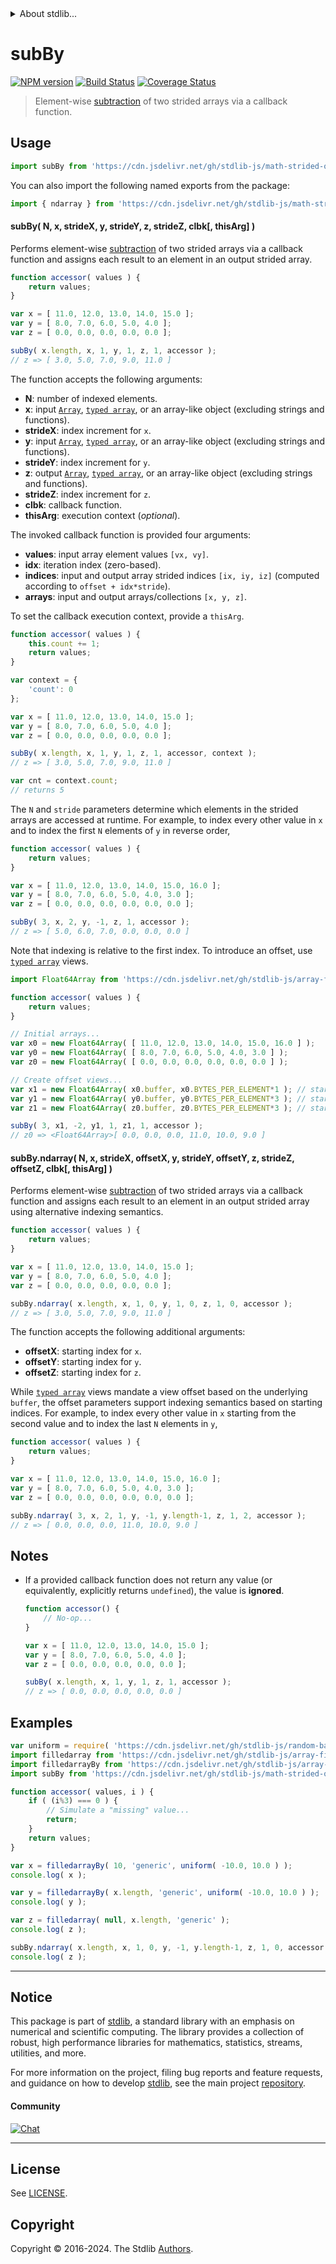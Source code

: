 <!--

@license Apache-2.0

Copyright (c) 2022 The Stdlib Authors.

Licensed under the Apache License, Version 2.0 (the "License");
you may not use this file except in compliance with the License.
You may obtain a copy of the License at

   http://www.apache.org/licenses/LICENSE-2.0

Unless required by applicable law or agreed to in writing, software
distributed under the License is distributed on an "AS IS" BASIS,
WITHOUT WARRANTIES OR CONDITIONS OF ANY KIND, either express or implied.
See the License for the specific language governing permissions and
limitations under the License.

-->

<!-- lint disable maximum-heading-length -->


<details>
  <summary>
    About stdlib...
  </summary>
  <p>We believe in a future in which the web is a preferred environment for numerical computation. To help realize this future, we've built stdlib. stdlib is a standard library, with an emphasis on numerical and scientific computation, written in JavaScript (and C) for execution in browsers and in Node.js.</p>
  <p>The library is fully decomposable, being architected in such a way that you can swap out and mix and match APIs and functionality to cater to your exact preferences and use cases.</p>
  <p>When you use stdlib, you can be absolutely certain that you are using the most thorough, rigorous, well-written, studied, documented, tested, measured, and high-quality code out there.</p>
  <p>To join us in bringing numerical computing to the web, get started by checking us out on <a href="https://github.com/stdlib-js/stdlib">GitHub</a>, and please consider <a href="https://opencollective.com/stdlib">financially supporting stdlib</a>. We greatly appreciate your continued support!</p>
</details>

# subBy

[![NPM version][npm-image]][npm-url] [![Build Status][test-image]][test-url] [![Coverage Status][coverage-image]][coverage-url] <!-- [![dependencies][dependencies-image]][dependencies-url] -->

> Element-wise [subtraction][@stdlib/math/base/ops/sub] of two strided arrays via a callback function.

<section class="intro">

</section>

<!-- /.intro -->



<section class="usage">

## Usage

```javascript
import subBy from 'https://cdn.jsdelivr.net/gh/stdlib-js/math-strided-ops-sub-by@v0.2.0-deno/mod.js';
```

You can also import the following named exports from the package:

```javascript
import { ndarray } from 'https://cdn.jsdelivr.net/gh/stdlib-js/math-strided-ops-sub-by@v0.2.0-deno/mod.js';
```

#### subBy( N, x, strideX, y, strideY, z, strideZ, clbk\[, thisArg] )

Performs element-wise [subtraction][@stdlib/math/base/ops/sub] of two strided arrays via a callback function and assigns each result to an element in an output strided array.

```javascript
function accessor( values ) {
    return values;
}

var x = [ 11.0, 12.0, 13.0, 14.0, 15.0 ];
var y = [ 8.0, 7.0, 6.0, 5.0, 4.0 ];
var z = [ 0.0, 0.0, 0.0, 0.0, 0.0 ];

subBy( x.length, x, 1, y, 1, z, 1, accessor );
// z => [ 3.0, 5.0, 7.0, 9.0, 11.0 ]
```

The function accepts the following arguments:

-   **N**: number of indexed elements.
-   **x**: input [`Array`][mdn-array], [`typed array`][mdn-typed-array], or an array-like object (excluding strings and functions).
-   **strideX**: index increment for `x`.
-   **y**: input [`Array`][mdn-array], [`typed array`][mdn-typed-array], or an array-like object (excluding strings and functions).
-   **strideY**: index increment for `y`.
-   **z**: output [`Array`][mdn-array], [`typed array`][mdn-typed-array], or an array-like object (excluding strings and functions).
-   **strideZ**: index increment for `z`.
-   **clbk**: callback function.
-   **thisArg**: execution context (_optional_).

The invoked callback function is provided four arguments:

-   **values**: input array element values `[vx, vy]`.
-   **idx**: iteration index (zero-based).
-   **indices**: input and output array strided indices `[ix, iy, iz]` (computed according to `offset + idx*stride`).
-   **arrays**: input and output arrays/collections `[x, y, z]`.

To set the callback execution context, provide a `thisArg`.

```javascript
function accessor( values ) {
    this.count += 1;
    return values;
}

var context = {
    'count': 0
};

var x = [ 11.0, 12.0, 13.0, 14.0, 15.0 ];
var y = [ 8.0, 7.0, 6.0, 5.0, 4.0 ];
var z = [ 0.0, 0.0, 0.0, 0.0, 0.0 ];

subBy( x.length, x, 1, y, 1, z, 1, accessor, context );
// z => [ 3.0, 5.0, 7.0, 9.0, 11.0 ]

var cnt = context.count;
// returns 5
```

The `N` and `stride` parameters determine which elements in the strided arrays are accessed at runtime. For example, to index every other value in `x` and to index the first `N` elements of `y` in reverse order,

```javascript
function accessor( values ) {
    return values;
}

var x = [ 11.0, 12.0, 13.0, 14.0, 15.0, 16.0 ];
var y = [ 8.0, 7.0, 6.0, 5.0, 4.0, 3.0 ];
var z = [ 0.0, 0.0, 0.0, 0.0, 0.0, 0.0 ];

subBy( 3, x, 2, y, -1, z, 1, accessor );
// z => [ 5.0, 6.0, 7.0, 0.0, 0.0, 0.0 ]
```

Note that indexing is relative to the first index. To introduce an offset, use [`typed array`][mdn-typed-array] views.

```javascript
import Float64Array from 'https://cdn.jsdelivr.net/gh/stdlib-js/array-float64@deno/mod.js';

function accessor( values ) {
    return values;
}

// Initial arrays...
var x0 = new Float64Array( [ 11.0, 12.0, 13.0, 14.0, 15.0, 16.0 ] );
var y0 = new Float64Array( [ 8.0, 7.0, 6.0, 5.0, 4.0, 3.0 ] );
var z0 = new Float64Array( [ 0.0, 0.0, 0.0, 0.0, 0.0, 0.0 ] );

// Create offset views...
var x1 = new Float64Array( x0.buffer, x0.BYTES_PER_ELEMENT*1 ); // start at 2nd element
var y1 = new Float64Array( y0.buffer, y0.BYTES_PER_ELEMENT*3 ); // start at 4th element
var z1 = new Float64Array( z0.buffer, z0.BYTES_PER_ELEMENT*3 ); // start at 4th element

subBy( 3, x1, -2, y1, 1, z1, 1, accessor );
// z0 => <Float64Array>[ 0.0, 0.0, 0.0, 11.0, 10.0, 9.0 ]
```

#### subBy.ndarray( N, x, strideX, offsetX, y, strideY, offsetY, z, strideZ, offsetZ, clbk\[, thisArg] )

Performs element-wise [subtraction][@stdlib/math/base/ops/sub] of two strided arrays via a callback function and assigns each result to an element in an output strided array using alternative indexing semantics.

```javascript
function accessor( values ) {
    return values;
}

var x = [ 11.0, 12.0, 13.0, 14.0, 15.0 ];
var y = [ 8.0, 7.0, 6.0, 5.0, 4.0 ];
var z = [ 0.0, 0.0, 0.0, 0.0, 0.0 ];

subBy.ndarray( x.length, x, 1, 0, y, 1, 0, z, 1, 0, accessor );
// z => [ 3.0, 5.0, 7.0, 9.0, 11.0 ]
```

The function accepts the following additional arguments:

-   **offsetX**: starting index for `x`.
-   **offsetY**: starting index for `y`.
-   **offsetZ**: starting index for `z`.

While [`typed array`][mdn-typed-array] views mandate a view offset based on the underlying `buffer`, the offset parameters support indexing semantics based on starting indices. For example, to index every other value in `x` starting from the second value and to index the last `N` elements in `y`,

```javascript
function accessor( values ) {
    return values;
}

var x = [ 11.0, 12.0, 13.0, 14.0, 15.0, 16.0 ];
var y = [ 8.0, 7.0, 6.0, 5.0, 4.0, 3.0 ];
var z = [ 0.0, 0.0, 0.0, 0.0, 0.0, 0.0 ];

subBy.ndarray( 3, x, 2, 1, y, -1, y.length-1, z, 1, 2, accessor );
// z => [ 0.0, 0.0, 0.0, 11.0, 10.0, 9.0 ]
```

</section>

<!-- /.usage -->

<section class="notes">

## Notes

-   If a provided callback function does not return any value (or equivalently, explicitly returns `undefined`), the value is **ignored**.

    ```javascript
    function accessor() {
        // No-op...
    }

    var x = [ 11.0, 12.0, 13.0, 14.0, 15.0 ];
    var y = [ 8.0, 7.0, 6.0, 5.0, 4.0 ];
    var z = [ 0.0, 0.0, 0.0, 0.0, 0.0 ];

    subBy( x.length, x, 1, y, 1, z, 1, accessor );
    // z => [ 0.0, 0.0, 0.0, 0.0, 0.0 ]
    ```

</section>

<!-- /.notes -->

<section class="examples">

## Examples

<!-- eslint no-undef: "error" -->

```javascript
var uniform = require( 'https://cdn.jsdelivr.net/gh/stdlib-js/random-base-uniform' ).factory;
import filledarray from 'https://cdn.jsdelivr.net/gh/stdlib-js/array-filled@deno/mod.js';
import filledarrayBy from 'https://cdn.jsdelivr.net/gh/stdlib-js/array-filled-by@deno/mod.js';
import subBy from 'https://cdn.jsdelivr.net/gh/stdlib-js/math-strided-ops-sub-by@v0.2.0-deno/mod.js';

function accessor( values, i ) {
    if ( (i%3) === 0 ) {
        // Simulate a "missing" value...
        return;
    }
    return values;
}

var x = filledarrayBy( 10, 'generic', uniform( -10.0, 10.0 ) );
console.log( x );

var y = filledarrayBy( x.length, 'generic', uniform( -10.0, 10.0 ) );
console.log( y );

var z = filledarray( null, x.length, 'generic' );
console.log( z );

subBy.ndarray( x.length, x, 1, 0, y, -1, y.length-1, z, 1, 0, accessor );
console.log( z );
```

</section>

<!-- /.examples -->

<!-- Section for related `stdlib` packages. Do not manually edit this section, as it is automatically populated. -->

<section class="related">

</section>

<!-- /.related -->

<!-- Section for all links. Make sure to keep an empty line after the `section` element and another before the `/section` close. -->


<section class="main-repo" >

* * *

## Notice

This package is part of [stdlib][stdlib], a standard library with an emphasis on numerical and scientific computing. The library provides a collection of robust, high performance libraries for mathematics, statistics, streams, utilities, and more.

For more information on the project, filing bug reports and feature requests, and guidance on how to develop [stdlib][stdlib], see the main project [repository][stdlib].

#### Community

[![Chat][chat-image]][chat-url]

---

## License

See [LICENSE][stdlib-license].


## Copyright

Copyright &copy; 2016-2024. The Stdlib [Authors][stdlib-authors].

</section>

<!-- /.stdlib -->

<!-- Section for all links. Make sure to keep an empty line after the `section` element and another before the `/section` close. -->

<section class="links">

[npm-image]: http://img.shields.io/npm/v/@stdlib/math-strided-ops-sub-by.svg
[npm-url]: https://npmjs.org/package/@stdlib/math-strided-ops-sub-by

[test-image]: https://github.com/stdlib-js/math-strided-ops-sub-by/actions/workflows/test.yml/badge.svg?branch=v0.2.0
[test-url]: https://github.com/stdlib-js/math-strided-ops-sub-by/actions/workflows/test.yml?query=branch:v0.2.0

[coverage-image]: https://img.shields.io/codecov/c/github/stdlib-js/math-strided-ops-sub-by/main.svg
[coverage-url]: https://codecov.io/github/stdlib-js/math-strided-ops-sub-by?branch=main

<!--

[dependencies-image]: https://img.shields.io/david/stdlib-js/math-strided-ops-sub-by.svg
[dependencies-url]: https://david-dm.org/stdlib-js/math-strided-ops-sub-by/main

-->

[chat-image]: https://img.shields.io/gitter/room/stdlib-js/stdlib.svg
[chat-url]: https://app.gitter.im/#/room/#stdlib-js_stdlib:gitter.im

[stdlib]: https://github.com/stdlib-js/stdlib

[stdlib-authors]: https://github.com/stdlib-js/stdlib/graphs/contributors

[umd]: https://github.com/umdjs/umd
[es-module]: https://developer.mozilla.org/en-US/docs/Web/JavaScript/Guide/Modules

[deno-url]: https://github.com/stdlib-js/math-strided-ops-sub-by/tree/deno
[deno-readme]: https://github.com/stdlib-js/math-strided-ops-sub-by/blob/deno/README.md
[umd-url]: https://github.com/stdlib-js/math-strided-ops-sub-by/tree/umd
[umd-readme]: https://github.com/stdlib-js/math-strided-ops-sub-by/blob/umd/README.md
[esm-url]: https://github.com/stdlib-js/math-strided-ops-sub-by/tree/esm
[esm-readme]: https://github.com/stdlib-js/math-strided-ops-sub-by/blob/esm/README.md
[branches-url]: https://github.com/stdlib-js/math-strided-ops-sub-by/blob/main/branches.md

[stdlib-license]: https://raw.githubusercontent.com/stdlib-js/math-strided-ops-sub-by/main/LICENSE

[mdn-array]: https://developer.mozilla.org/en-US/docs/Web/JavaScript/Reference/Global_Objects/Array

[mdn-typed-array]: https://developer.mozilla.org/en-US/docs/Web/JavaScript/Reference/Global_Objects/TypedArray

[@stdlib/math/base/ops/sub]: https://github.com/stdlib-js/math-base-ops-sub/tree/deno

</section>

<!-- /.links -->
